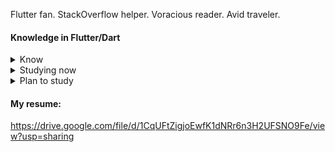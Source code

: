 Flutter fan. StackOverflow helper. Voracious reader. Avid traveler.

#### Knowledge in Flutter/Dart

<details>
<summary>Know</summary> 
  
1. Difference between Stateless/Statefull/Inherit  
2. Lifecycle Stateless/Statefull/Inherit  
3. Understand how to create a productive UI  
4. async/await/then/  
5. stream/generator  
6. Keys  
7. BuildContext   
8. Navigation   
9. Testing 
  
</details>  

<details>
<summary>Studying now</summary>
<p>  
Advanced
  
* Provider
* BLoC
  
</p>
</details> 

<details>
<summary>Plan to study</summary>
<p>  
  
 * Firebase 
 * get_it  
 * WebSocket 
 * gRPC  
 * GraphQL  
 * method channels  
 * Firebase Analytics 
 * Crashlytics  
 * Sentry  
  
</p>
</details>  

#### My resume: 
https://drive.google.com/file/d/1CqUFtZigjoEwfK1dNRr6n3H2UFSNO9Fe/view?usp=sharing
